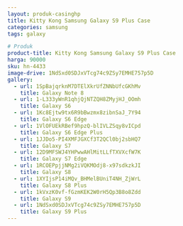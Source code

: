 ```yaml
---
layout: produk-casinghp
title: Kitty Kong Samsung Galaxy S9 Plus Case
categories: samsung
tags: galaxy

# Produk
product-title: Kitty Kong Samsung Galaxy S9 Plus Case
harga: 90000
sku: hn-4433
image-drive: 1NdSxd0SDJxVTcg74c9ZSy7EMHE757p5D
gallery:
  - url: 1SpBajqrknM7DTElXkrUfZNNbUfcGKhMv
    title: Galaxy Note 8
  - url: 1-L333yWnR1qhjQjNTZQH8ZMyjHJ_OOmh
    title: Galaxy S6
  - url: 1Kc8Ejtw9tx6R9bBwzmx8zibnSaJ_7Y94
    title: Galaxy S6 Edge
  - url: 1VlOFUEkRBef9hpzQ-blIVLZSqy8vICpd
    title: Galaxy S6 Edge Plus
  - url: 1JJDo5-PI4XMFJGXCf3T2QCl0bj2sbHQ7
    title: Galaxy S7
  - url: 12D9MFSWJ4YHPwwAHlMitLLfTXVXcfW7K
    title: Galaxy S7 Edge
  - url: 1RCOEPpjjNMg2iVQKMOdj8-x97sdkzkJI
    title: Galaxy S8
  - url: 1XYIjsP14iMQv_BHMelBUniT4NH_ZjWrL
    title: Galaxy S8 Plus
  - url: 1kVxzK0vf-fGzmKEK2W0rH5Qp3B8o8Zdd
    title: Galaxy S9
  - url: 1NdSxd0SDJxVTcg74c9ZSy7EMHE757p5D
    title: Galaxy S9 Plus
---
```

